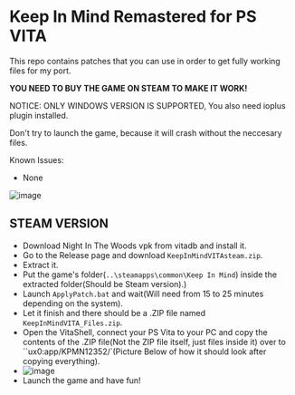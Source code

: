 # Keep In Mind Remastered for PS VITA

This repo contains patches that you can use in order to get fully working files for my port.

**YOU NEED TO BUY THE GAME ON STEAM TO MAKE IT WORK!**

NOTICE: ONLY WINDOWS VERSION IS SUPPORTED, You also need ioplus plugin installed.

Don't try to launch the game, because it will crash without the neccesary files.

Known Issues:
- None

![image](https://github.com/PatnosDD/Keep-In-Mind-Remastered-PS-VITA/assets/106522646/41d77c38-5a0d-4d00-9716-8793b8213797)


## STEAM VERSION
- Download Night In The Woods vpk from vitadb and install it.
- Go to the Release page and download ``KeepInMindVITAsteam.zip``.
- Extract it.
- Put the game's folder(```..\steamapps\common\Keep In Mind```) inside the extracted folder(Should be Steam version).)
- Launch ``ApplyPatch.bat`` and wait(Will need from 15 to 25 minutes depending on the system).
- Let it finish and there should be a .ZIP file named ``KeepInMindVITA_Files.zip``.
- Open the VitaShell, connect your PS Vita to your PC and copy the contents of the .ZIP file(Not the ZIP file itself, just files inside it) over to ``ux0:app/KPMN12352/`(Picture Below of how it should look after copying everything).
-  ![image](https://github.com/PatnosDD/Keep-In-Mind-Remastered-PS-VITA/assets/106522646/4192edd4-00da-4247-8952-bb630a94bc22)
- Launch the game and have fun!
